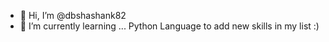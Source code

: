 - 👋 Hi, I’m @dbshashank82
- 🌱 I’m currently learning ... Python Language to add new skills in my list :) 
